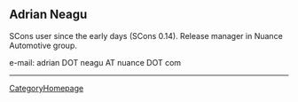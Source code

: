 

## Adrian Neagu

SCons user since the early days (SCons 0.14). Release manager in Nuance Automotive group. 

e-mail: adrian DOT neagu AT nuance DOT com 



---

 [CategoryHomepage](CategoryHomepage) 
